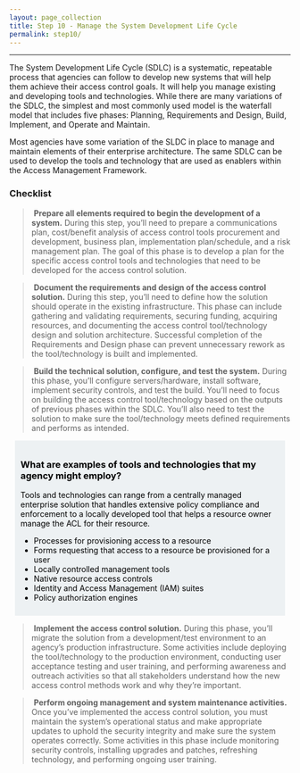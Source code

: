 ```yaml
---
layout: page_collection
title: Step 10 - Manage the System Development Life Cycle
permalink: step10/
---
```

<script src="https://use.fontawesome.com/e20c671b68.js"></script>
-----------------------------------------------------
The System Development Life Cycle (SDLC) is a systematic, repeatable process that agencies can follow to develop new systems that will help them achieve their access control goals. It will help you manage existing and developing tools and technologies. While there are many variations of the SDLC, the simplest and most commonly used model is the waterfall model that includes five phases: Planning, Requirements and Design, Build, Implement, and Operate and Maintain.

Most agencies have some variation of the SLDC in place to manage and maintain elements of their enterprise architecture. The same SDLC can be used to develop the tools and technology that are used as enablers within the Access Management Framework.

### Checklist

> <i class="fa fa-check-square-o"></i> &nbsp;**Prepare all elements required to begin the development of a system.** During this step, you’ll need to prepare a communications plan, cost/benefit analysis of access control tools procurement and development, business plan, implementation plan/schedule, and a risk management plan. The goal of this phase is to develop a plan for the specific access control tools and technologies that need to be developed for the access control solution.

> <i class="fa fa-check-square-o"></i> &nbsp;**Document the requirements and design of the access control solution.** During this step, you’ll need to define how the solution should operate in the existing infrastructure. This phase can include gathering and validating requirements, securing funding, acquiring resources, and documenting the access control tool/technology design and solution architecture. Successful completion of the Requirements and Design phase can prevent unnecessary rework as the tool/technology is built and implemented.

> <i class="fa fa-check-square-o"></i> &nbsp;**Build the technical solution, configure, and test the system.** During this phase, you’ll configure servers/hardware, install software, implement security controls, and test the build. You’ll need to focus on building the access control tool/technology based on the outputs of previous phases within the SDLC. You’ll also need to test the solution to make sure the tool/technology meets defined requirements and performs as intended.

<div style="background-color: #edf1f3;color: black;margin: 10px;padding: 10px">

<h3><span>What are examples of tools and technologies that my agency might employ?</span></h3>
<p><span>Tools and technologies can range from a centrally managed enterprise solution that handles extensive policy compliance and enforcement to a locally developed tool that helps a resource owner manage the ACL for their resource.</span></p>
<ul>
<li><span>Processes for provisioning access to a resource</span></li>
<li><span>Forms requesting that access to a resource be provisioned for a user</span></li>
<li><span>Locally controlled management tools</span></li>
<li><span>Native resource access controls</span></li>
<li><span>Identity and Access Management (IAM) suites</span></li>
<li><span>Policy authorization engines</span></li>
</ul>

</div>

> <i class="fa fa-check-square-o"></i> &nbsp;**Implement the access control solution.** During this phase, you’ll migrate the solution from a development/test environment to an agency’s production infrastructure. Some activities include deploying the tool/technology to the production environment, conducting user acceptance testing and user training, and performing awareness and outreach activities so that all stakeholders understand how the new access control methods work and why they’re important.

> <i class="fa fa-check-square-o"></i> &nbsp;**Perform ongoing management and system maintenance activities.** Once you’ve implemented the access control solution, you must maintain the system’s operational status and make appropriate updates to uphold the security integrity and make sure the system operates correctly. Some activities in this phase include monitoring security controls, installing upgrades and patches, refreshing technology, and performing ongoing user training.
